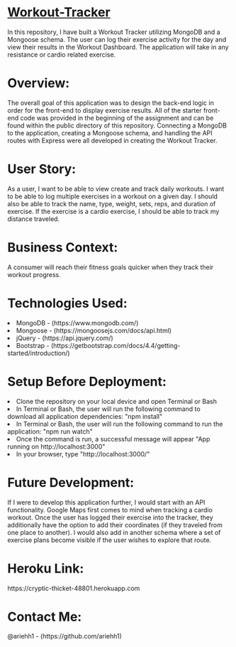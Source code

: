 # [Workout-Tracker](https://cryptic-thicket-48801.herokuapp.com)

In this repository, I have built a Workout Tracker utilizing MongoDB and a Mongoose schema. The user can log their exercise activity for the day and view their results in the Workout Dashboard. The application will take in any resistance or cardio related exercise.

<h1>Overview:</h1>
The overall goal of this application was to design the back-end logic in order for the front-end to display exercise results. All of the starter front-end code was provided in the beginning of the assignment and can be found within the public directory of this repository. Connecting a MongoDB to the application, creating a Mongoose schema, and handling the API routes with Express were all developed in creating the Workout Tracker.

<h1>User Story:</h1>
As a user, I want to be able to view create and track daily workouts. I want to be able to log multiple exercises in a workout on a given day. I should also be able to track the name, type, weight, sets, reps, and duration of exercise. If the exercise is a cardio exercise, I should be able to track my distance traveled.

<h1>Business Context:</h1>
A consumer will reach their fitness goals quicker when they track their workout progress.

<h1>Technologies Used:</h1>
<li>MongoDB - (https://www.mongodb.com/)</li>
<li>Mongoose - (https://mongoosejs.com/docs/api.html)</li>
<li>jQuery - (https://api.jquery.com/)</li>
<li>Bootstrap - (https://getbootstrap.com/docs/4.4/getting-started/introduction/)</li>

<h1>Setup Before Deployment:</h1>
<li>Clone the repository on your local device and open Terminal or Bash</li>
<li>In Terminal or Bash, the user will run the following command to download all application dependencies: "npm install"</li>
<li>In Terminal or Bash, the user will run the following command to run the application: "npm run watch"</li>
<li>Once the command is run, a successful message will appear "App running on http://localhost:3000"</li>
<li>In your browser, type "http://localhost:3000/"</li>

<h1>Future Development:</h1>
If I were to develop this application further, I would start with an API functionality. Google Maps first comes to mind when tracking a cardio workout. Once the user has logged their exercise into the tracker, they additionally have the option to add their coordinates (if they traveled from one place to another). I would also add in another schema where a set of exercise plans become visible if the user wishes to explore that route.

<h1>Heroku Link:</h1>
https://cryptic-thicket-48801.herokuapp.com

<h1>Contact Me:</h1>
@ariehh1 - (https://github.com/ariehh1)
